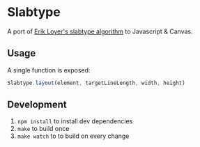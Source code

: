 # Slabtype

A port of [Erik Loyer's slabtype algorithm][algo] to Javascript & Canvas.

## Usage

A single function is exposed:

```javascript
Slabtype.layout(element, targetLineLength, width, height)
```

## Development

 1. `npm install` to install dev dependencies
 2. `make` to build once
 3. `make watch` to to build on every change

[algo]: http://erikloyer.com/index.php/blog/the_slabtype_algorithm_part_1_background/
